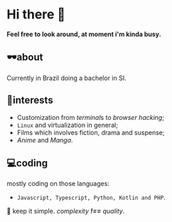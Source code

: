 # Hi there 👋
<b>Feel free to look around, at moment i'm kinda busy.</b>

## 🕶about
Currently in Brazil doing a bachelor in SI.
## 🔬interests
- Customization from *terminal*s to *browser hacking*;
- `Linux` and virtualization in general;
- Films which involves fiction, drama and suspense;
- *Anime* and *Manga*.
## 💻coding
mostly coding on those languages:
- `Javascript, Typescript, Python, Kotlin and PHP`.

🔦 keep it simple. *complexity* ***!==*** *quality*.
<!--
**jomrs/jomrs** is a ✨ _special_ ✨ repository because its `README.md` (this file) appears on your GitHub profile.

Here are some ideas to get you started:

- 🔭 I’m currently working on ...
- 🌱 I’m currently learning ...
- 👯 I’m looking to collaborate on ...
- 🤔 I’m looking for help with ...
- 💬 Ask me about ...
- 📫 How to reach me: ...
- 😄 Pronouns: ...
- ⚡ Fun fact: ...
-->
